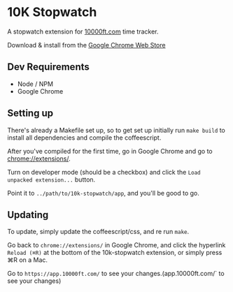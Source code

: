 # 10K Stopwatch

A stopwatch extension for [10000ft.com](10000ft.com) time tracker.

Download & install from the [Google Chrome Web Store]()


## Dev Requirements
- Node / NPM
- Google Chrome

## Setting up

There's already a Makefile set up, so to get set up initially run `make build` to install all dependencies and compile the coffeescript.

After you've compiled for the first time, go in Google Chrome and go to [chrome://extensions/](chrome://extensions/).

Turn on developer mode (should be a checkbox) and click the `Load unpacked extension...` button.

Point it to `../path/to/10k-stopwatch/app`, and you'll be good to go.

## Updating

To update, simply update the coffeescript/css, and re run `make`.

Go back to `chrome://extensions/` in Google Chrome, and click the hyperlink `Reload (⌘R)` at the bottom of the 10k-stopwatch extension, or simply press ⌘R on a Mac.  

Go to `https://app.10000ft.com/` to see your changes.(app.10000ft.com/` to see your changes)
